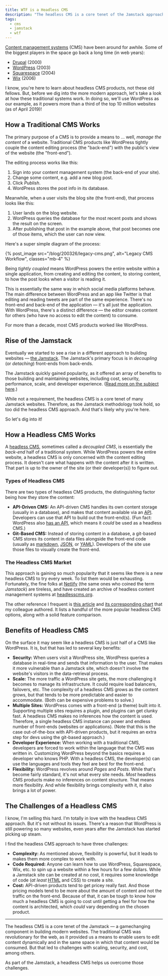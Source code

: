 ```yaml
---
title: WTF is a Headless CMS
description: "The headless CMS is a core tenet of the Jamstack approach, a gamechanging approach to building modern websites. Here is an intro to the headless CMS approach."
tags:
  - cms
  - jamstack
  - wtf
---
```


[Content management systems](https://en.wikipedia.org/wiki/Content_management_system) (CMS) have been around for awhile. Some of the biggest players in the space go back a long time (in web years):

- [Drupal](https://www.drupal.org/) (2000)
- [WordPress](https://wordpress.com/) (2003)
- [Squarespace](https://www.squarespace.com/) (2004)
- [Wix](https://www.wix.com/) (2006)

I know, you're here to learn about headless CMS products, not these old fellows. But, before we dig into the more modern approach, let's take a look at how these traditional systems work. In doing so, we'll use WordPress as our example, as it powers more than a third of the top 10 million websites (as of April 2019)!

## How a Traditional CMS Works

The primary purpose of a CMS is to provide a means to ... well, _manage the content_ of a website. Traditional CMS products like WordPress tightly couple the content editing process (the "back-end") with the public's view of the website (the "front-end").

The editing process works like this:

1. Sign into your content management system (the back-end of your site).
2. Change some content, e.g. add a new blog post.
3. Click _Publish_.
4. WordPress stores the post info in its database.

Meanwhile, when a user visits the blog site (the front-end), that process looks like this:

1. User lands on the blog website.
2. WordPress queries the database for the most recent posts and shows the result on the screen.
3. After publishing that post in the example above, that post becomes one of those items, which the user can now view.

Here's a super simple diagram of the process:

{% post_image
    src="/blog/200326/legacy-cms.png",
    alt="Legacy CMS Workflow",
    classes="mb-4" %}

Being _tightly coupled_ means WordPress powers the entire website within a single application, from creating and editing the content, to storing content, to how the post looks when a visitor is reading it.

This is essentially the same way in which social media platforms behave. The main difference between WordPress and an app like Twitter is that editing and reading tweets are part of the same experience. There's no front-end and back-end of the application — it's all just the application. With WordPress, there's a distinct difference — the editor creates content for others (who have no access to edit the content) to consume.

For more than a decade, most CMS products worked like WordPress.

## Rise of the Jamstack

Eventually we started to see a rise in a different approach to building websites — [the Jamstack](/wtf-is-jamstack). The Jamstack's primary focus is in _decoupling_ (or _detaching_) front-ends from back-ends.

The Jamstack quickly gained popularity, as it offered an array of benefits to those building and maintaining websites, including cost, security, performance, scale, and developer experience. ([Read more on the subject here](/wtf-is-jamstack).)

While not a requirement, the headless CMS is a core tenet of many Jamstack websites. Therefore, as the Jamstack methodology took hold, so too did the headless CMS approach. And that's likely why you're here.

So let's dig into it!

## How a Headless CMS Works

A [headless CMS](https://headlesscms.org/), sometimes called a _decoupled CMS_, is essentially the _back-end_ half of a traditional system. While WordPress powers the entire website, a headless CMS is only concerned with the content editing process. It doesn't care what happens with the content after it is written. That part is up to the owner of the site (or their developer(s)) to figure out.

### Types of Headless CMS

There are two types of headless CMS products, the distinguishing factor being how they store the content:

- **API-Driven CMS:** An API-driven CMS handles its own content storage (usually in a database), and makes that content available via an [API](https://en.wikipedia.org/wiki/Application_programming_interface). Developers can use that API to build out the front-end(s). (Fun fact: WordPress also [has an API](https://developer.wordpress.org/rest-api/), which means it _could_ be used as a headless CMS.)
- **Git-Based CMS:** Instead of storing content in a database, a git-based CMS stores its content in data files alongside the front-end code (usually as [markdown](https://daringfireball.net/projects/markdown/), [JSON](https://www.json.org/json-en.html), or [YAML](https://yaml.org/)). Developers of the site use those files to visually create the front-end.

### The Headless CMS Market

This approach is gaining so much popularity that it seems like there is a new headless CMS to try every week. To list them would be exhausting. Fortunately, the fine folks at [Netlify](https://www.netlify.com/) (the same ones who coined the term _Jamstack_) are tireless, and have created an archive of headless content management systems at [headlesscms.org](https://headlesscms.org/).

The other reference I frequent is [this article](https://www.helloample.com/blog/comparing-headless-content-management-systems) and [its corresponding chart](https://uploads-ssl.webflow.com/5a2e8a9f7cc425000195064c/5db3471c4b211e0cec7d6356_ample-blog-tl-jamstack-headless-cms-cheatsheet.pdf) that my colleague authored. It lists a handful of the more popular headless CMS options, along with a solid feature comparison.

## Benefits of Headless CMS

On the surface it may seem like a headless CMS is just half of a CMS like WordPress. It is, but that has led to several key benefits:

- **Security:** When users visit a WordPress site, WordPress queries a database in real-time and sends that information to the user. That makes it more vulnerable than a Jamstack site, which doesn't involve the website's visitors in the data-retrieval process.
- **Scale:** The more traffic a WordPress site gets, the more challenging it becomes to manage its infrastructure. It could require load balancers, failovers, etc. The complexity of a headless CMS grows as the content grows, but that tends to be more predictable and easier to accommodate. (Both can be expensive problems to solve.)
- **Multiple Sites:** WordPress comes with a front-end (a theme) built into it. Supporting multiple sites requires a plugin, and plugins can get clunky fast. A headless CMS makes no inferences how the content is used. Therefore, a single headless CMS instance can power and endless number of front-ends (websites or applications). (Note that this is the case out-of-the-box with API-driven products, but it requires an extra step for devs using the git-based approach.)
- **Developer Experience:** When working with a traditional CMS, developers are forced to work within the language that the CMS was written in. Customizing WordPress beyond the basics requires a developer who knows PHP. With a headless CMS, the developer(s) can use the languages and tools they feel are best for the front-end.
- **Flexibility:** WordPress revolves around _Pages_ and _Posts_. While that's become fairly standard, it's not what every site needs. _Most_ headless CMS products make no inferences on content structure. That means more flexibility. And while flexibility brings complexity with it, it also brings a lot of power.

## The Challenges of a Headless CMS

I know, I'm selling this hard. I'm totally in love with the headless CMS approach. But it's not without its issues. There's a reason that WordPress is still powering so many websites, even years after the Jamstack has started picking up steam.

I find the headless CMS approach to have three challenges:

- **Complexity:** As mentioned above, flexibility is powerful, but it leads to makes them more complex to work with.
- **Code Required:** Anyone can learn how to use WordPress, Squarespace, Wix, etc. to spin up a website within a few hours for a few dollars. While a Jamstack site can be created at no cost, it requires some knowledge of code (_at least_ [HTML](/wtf-is-html) and CSS) to create a site.
- **Cost:** API-driven products tend to get pricey really fast. And those pricing models tend to be more about the amount of content and not the traffic on the front-end. Because of that, it can be tough to know how much a headless CMS is going to cost until getting a feel for how the content is architected, which _could_ vary depending on the chosen product.

---

The headless CMS is a core tenet of the Jamstack — a gamechanging component in building modern websites. The traditional CMS was revolutionary for the web, as it provided us a means to enable users to edit content dynamically and in the same space in which that content would be consumed. But that led to challenges with scaling, security, and cost, among others.

As part of the Jamstack, a headless CMS helps us overcome those challenges.
